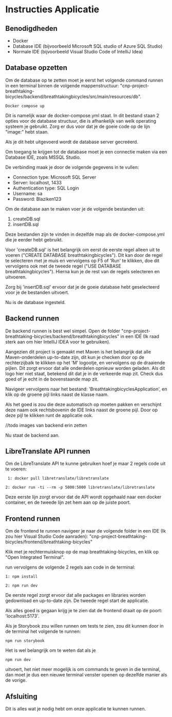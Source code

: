 # Instructies Applicatie

## Benodigdheden
- Docker
- Database IDE (bijvoorbeeld Microsoft SQL studio of Azure SQL Studio)
- Normale IDE (bijvoorbeeld Visual Studio Code of IntelliJ Idea)

## Database opzetten

Om de database op te zetten moet je eerst het volgende command runnen in een terminal binnen de volgende mappenstructuur: "cnp-project-breathtaking-bicycles/backend/breathtakingbicycles/src/main/resources/db".

``` Docker compose up ```

Dit is namelijk waar de docker-compose.yml staat. In dit bestand staan 2 opties voor de database structuur, die is afhankelijk van welk operating systeem je gebruikt. Zorg er dus voor dat je de goeie code op de lijn "image:" hebt staan. 

Als je dit hebt uitgevoerd wordt de database server gecreëerd.

Om toegang te krijgen tot de database moet je een connectie maken via een Database IDE, zoals MSSQL Studio. 

De verbinding maak je door de volgende gegevens in te vullen:
- Connection type: Microsoft SQL Server
- Server: localhost, 1433
- Authentication type: SQL Login
- Username: sa
- Password: Blaziken123

Om de database aan te maken voer je de volgende bestanden uit:

1. createDB.sql
2. insertDB.sql

Deze bestanden zijn te vinden in dezelfde map als de docker-compose.yml die je eerder hebt gebruikt. 

Voor 'createDB.sql' is het belangrijk om eerst de eerste regel alleen uit te voeren ("CREATE DATABASE breathtakingbicycles"). Dit kan door de regel te selecteren met je muis en vervolgens op F5 of 'Run' te klikken, doe dit vervolgens ook met de tweede regel ("USE DATABASE breathtakingbicycles"). Hierna kun je de rest van de regels selecteren en uitvoeren. 

Zorg bij 'insertDB.sql' ervoor dat je de goeie database hebt geselecteerd voor je de bestanden uitvoert. 

Nu is de database ingesteld.

## Backend runnen

De backend runnen is best wel simpel. Open de folder "cnp-project-breathtaking-bicycles/backend/breathtakingbicycles" in een IDE (Ik raad sterk aan om hier IntelliJ IDEA voor te gebruiken). 

Aangezien dit project is gemaakt met Maven is het belangrijk dat alle Maven-onderdelen up-to-date zijn, dit kun je checken door op de rechterzijbalk te klikken op het 'M' logootje, en vervolgens op de draaiende pijlen. Dit zorgt ervoor dat alle onderdelen opnieuw worden geladen. Als dit logo hier niet staat, betekend dit dat je in de verkeerde map zit. Check dus goed of je echt in de bovenstaande map zit.

Navigeer vervolgens naar het bestand: 'BreathtakingbicyclesApplication', en klik op de groene pijl links naast de klasse naam. 

Als het goed is zou die deze automatisch op moeten pakken en verschijnt deze naam ook rechtsbovenin de IDE links naast de groene pijl. Door op deze pijl te klikken runt de applicatie ook. 

//todo images van backend erin zetten

Nu staat de backend aan.

## LibreTranslate API runnen

Om de LibreTranslate API te kunne gebruiken hoef je maar 2 regels code uit te voeren:

``` 1: docker pull libretranslate/libretranslate```

``` 2: docker run -ti --rm -p 5000:5000 libretranslate/libretranslate ```

Deze eerste lijn zorgt ervoor dat de API wordt opgehaald naar een docker container, en de tweede lijn zet hem aan op de juiste poort. 

## Frontend runnen

Om de frontend te runnen navigeer je naar de volgende folder in een IDE (Ik zou hier Visual Studio Code aanraden): "cnp-project-breathtaking-bicycles/frontend/breathtaking-bicycles"

Klik met je rechtermuisknop op de map breathtaking-bicycles, en klik op "Open Integrated Terminal".

run vervolgens de volgende 2 regels aan code in de terminal:

``` 1: npm install ```

``` 2: npm run dev ```

De eerste regel zorgt ervoor dat alle packages en libraries worden gedownload en up-to-date zijn. 
De tweede regel start de applicatie. 

Als alles goed is gegaan krijg je te zien dat de frontend draait op de poort: 'localhost:5173'.

Als je Storybook zou willen runnen om tests te zien, zou dit kunnen door in de terminal het volgende te runnen:

``` npm run storybook ```

Het is wel belangrijk om te weten dat als je 

```npm run dev ``` 

uitvoert, het niet meer mogelijk is om commands te geven in die terminal, dan moet je dus een nieuwe terminal venster openen op dezelfde manier als de vorige. 

## Afsluiting

Dit is alles wat je nodig hebt om onze applicatie te kunnen runnen. 

